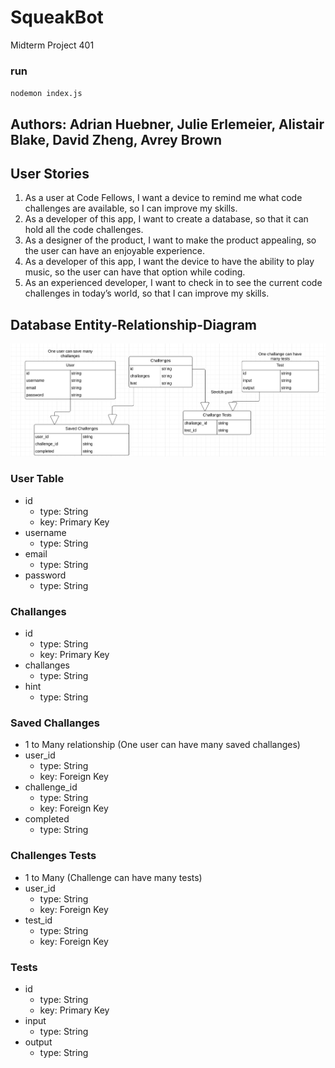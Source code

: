 # SqueakBot

Midterm Project 401

### run
`nodemon index.js`

## Authors: Adrian Huebner, Julie Erlemeier, Alistair Blake, David Zheng, Avrey Brown

## User Stories

1. As a user at Code Fellows, I want a device to remind me what code challenges are available, so I can improve my skills.
2. As a developer of this app, I want to create a database, so that it can hold all the code challenges.
3. As a designer of the product, I want to make the product appealing, so the user can have an enjoyable experience.
4. As a developer of this app, I want the device to have the ability to play music, so the user can have that option while coding.
5. As an experienced developer, I want to check in to see the current code challenges in today’s world, so that I can improve my skills.

## Database Entity-Relationship-Diagram

![RED-for-SqueakBot](./assets/DB_for_SqueakBot.png)

### User Table

- id
  - type: String
  - key: Primary Key
- username
  - type: String
- email
  - type: String
- password
  - type: String

### Challanges

- id
  - type: String
  - key: Primary Key
- challanges
  - type: String
- hint
  - type: String

### Saved Challanges

- 1 to Many relationship (One user can have many saved challanges)
- user_id
  - type: String
  - key: Foreign Key
- challenge_id
  - type: String
  - key: Foreign Key
- completed
  - type: String

### Challenges Tests

- 1 to Many (Challenge can have many tests)
- user_id
  - type: String
  - key: Foreign Key
- test_id
  - type: String
  - key: Foreign Key

### Tests

- id
  - type: String
  - key: Primary Key
- input
  - type: String
- output
  - type: String
